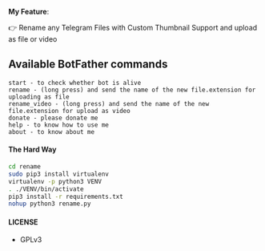 **My Feature**:

👉 Rename any Telegram Files with Custom Thumbnail Support and upload as file or video

## Available BotFather commands
```
start - to check whether bot is alive 
rename - (long press) and send the name of the new file.extension for uploading as file
rename_video - (long press) and send the name of the new file.extension for upload as video
donate - please donate me
help - to know how to use me
about - to know about me
```

#### The Hard Way

```sh
cd rename
sudo pip3 install virtualenv
virtualenv -p python3 VENV
. ./VENV/bin/activate
pip3 install -r requirements.txt
nohup python3 rename.py

```

#### LICENSE
- GPLv3


